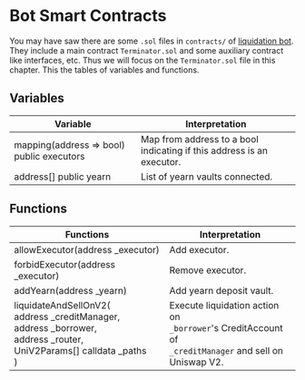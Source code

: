# Bot Smart Contracts

You may have saw there are some `.sol` files in `contracts/` of [liquidation bot](https://github.com/Gearbox-protocol/liquidation-bot). They include a main contract `Terminator.sol` and some auxiliary contract like interfaces, etc. Thus we will focus on the `Terminator.sol` file in this chapter. This the tables of variables and functions.

## Variables

| Variable                                  | Interpretation                                                        |
|-------------------------------------------|-----------------------------------------------------------------------|
| mapping(address => bool) public executors | Map from address to a bool indicating if this address is an executor. |
| address[] public yearn                    | List of yearn vaults connected.                                       |

## Functions

| Functions                                                                                                                                             | Interpretation                                                                                          |
|-------------------------------------------------------------------------------------------------------------------------------------------------------|---------------------------------------------------------------------------------------------------------|
| allowExecutor(address _executor)                                                                                                                      | Add executor.                                                                                           |
| forbidExecutor(address _executor)                                                                                                                     | Remove executor.                                                                                        |
| addYearn(address _yearn)                                                                                                                              | Add yearn deposit vault.                                                                                |
| liquidateAndSellOnV2(<br />address _creditManager,<br />address _borrower,<br />address _router,<br />UniV2Params[] calldata _paths<br />) | Execute liquidation action on <br />`_borrower`'s CreditAccount of <br /> `_creditManager` and sell on<br />  Uniswap V2. |





